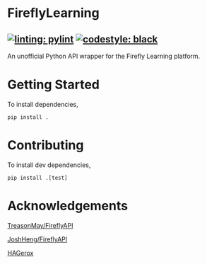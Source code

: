 # FireflyLearning

[![linting: pylint](https://img.shields.io/badge/linting-pylint-yellowgreen)](https://github.com/pylint-dev/pylint)
[![codestyle: black](https://img.shields.io/badge/code%20style-black-000000.svg)](https://github.com/psf/black)
---
An unofficial Python API wrapper for the Firefly Learning platform.

# Getting Started

To install dependencies,

`pip install .`

# Contributing

To install dev dependencies,

`pip install .[test]`

# Acknowledgements

[TreasonMay/FireflyAPI](https://github.com/TreasonMay/FireflyAPI)

[JoshHeng/FireflyAPI](https://github.com/JoshHeng/FireflyAPI)

[HAGerox](https://github.com/HAGerox/)
